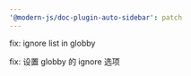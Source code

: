 ```yaml
---
'@modern-js/doc-plugin-auto-sidebar': patch
---
```


fix: ignore list in globby

fix: 设置 globby 的 ignore 选项
